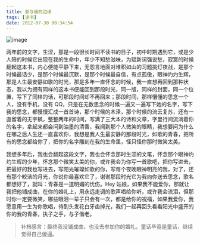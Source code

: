 ```yaml
---
title: 爱与痛的边缘
tags: [读书]
date: 2012-07-30 00:34:54
---
```



![image](https://img.samzong.me/202307191528633.jpg?imageView2/3/w/400/interlace/1/q/50)

两年前的文字，生涩，那是一段很长时间不读书的日子，初中时期遇到它，或是少人陪的时候它出现在我的生命中，年少不知愁滋味，为赋新词强说愁，寂寞的时候翻起这本书，内心便能平静下来，无怨言地面对堆积如山的习题挑灯夜战，是那个时候最话少，是那个时候最沉默，是那个时候最自信，有点孤傲，眼神灼灼生辉，那是人生最安静如歌的时光，那是多年一直怀念的时候，我一直想再回到那种状态，我以为拥有同样的这本书便能回到那段时光，同一版，同样的封面，同一个位置，写下了同样的话，可那段时间却不再回来；那段时间，那样懵懂的思念一个人，没有手机，没有 QQ，只是在无数思念的时候一遍又一遍写下她的名字，写下我的思念，都慢慢汇成一首首诗，那个时候的木泽，那个时候的流云复苏，还有一直留着的无宇枫，整整两年的时间，写满了三大本的诗和文章，字里行间流淌着你的名字，拿起来都会问到油墨的清香，我闻到那个人微笑的眼睛，我想要问为什么在哪之后人生还一直喜欢你，我想是我人生最安静的那段时光，如歌的青春，把所有的思念都给你了，把你的名字雕刻在我的生命里，怪只怪你那时微笑太美。

我想多年后，我也会翻起这段文字，我也会怀念那时生涩的文笔，怀念那个眼神灼灼生辉的少年，怀念那个微笑太美的你，或许我会为你写一首歌吧，把你写进去，把最好的我也写进去，写阳光璀璨如歌的你，写每个夜晚眼神明亮的我，对了，还有那个皎洁的月光，你说你最喜欢它了，谢谢那段时光它为我向你送去思念，歌名都想好了，就叫：青春是一道明媚的忧伤。Hey 姑娘，如果我不能爱你，那就让我把他铺成曲，在你的婚礼上，用永远走调的歌声唱给你听，或许我会流泪，但那时你一定要微笑，哪些眼泪一辈子只会有一次，都是给你的祝福，如果我爱你，我愿意用一生为你歌唱，待到头发花白牙齿掉光，我们一起再回头看看阳光中盛开的你的我的青春，执子之手，与子偕老。

> 补档感言：最终我没铺成曲，也没去参加你的婚礼，童话毕竟是童话，继续觉得自己傻逼。
